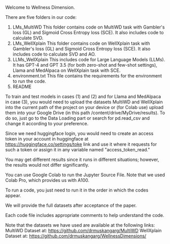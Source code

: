 Welcome to Wellness Dimension.

There are five folders in our code:
1) LMs_MultiWD
This folder contains code on MultiWD task with Gambler's loss (GL) and Sigmoid Cross Entropy loss (SCE). It also includes code to calculate SVD.
2) LMs_WellXplain
This folder contains code on WellXplain task with Gambler's loss (GL) and Sigmoid Cross Entropy loss (SCE). It also includes code to calculate SVD and AO.
3) LLMs_WellXplain
This includes code for Large Language Models (LLMs). It has GPT-4 and GPT 3.5 (for both zero-shot and few-shot settings), Llama and MedAlpaca on WellXplain task with SCE.
4) environment.txt
This file contains the requirements for the environment to run the code.
5) README

To train and test models in cases (1) and (2) and for Llama and MedAlpaca in case (3), you would need to upload the datasets MultiWD and WellXplain into the current path of the project on your device or (for Colab use) upload them into your Google Drive (in this path /content/drive/MyDrive/results). To do so, just go to the Data Loading part or search for pd.read_csv and change it according to your preference.

Since we need huggingface login, you would need to create an access token in your account in huggingface at https://huggingface.co/settings/toke link and use it where it requests for such a token or assign it in any variable named "access_token_read."

You may get different results since it runs in different situations; however, the results would not differ significantly.

You can use Google Colab to run the Jupyter Source File. Note that we used Colab Pro, which provides us with A100.

To run a code, you just need to run it in the order in which the codes appear.

We will provide the full datasets after acceptance of the paper.

Each code file includes appropriate comments to help understand the code.

Note that the datasets we have used are available at the following links:
MultiWD Dataset at: https://github.com/drmuskangarg/MultiWD
WellXplain Dataset at: https://github.com/drmuskangarg/WellnessDimensions/


